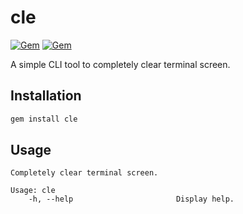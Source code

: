 # cle
[![Gem](https://img.shields.io/gem/v/cle.svg?style=flat-square)](https://rubygems.org/gems/cle)
[![Gem](https://img.shields.io/gem/dv/cle/stable.svg?style=flat-square)](https://rubygems.org/gems/cle)

A simple CLI tool to completely clear terminal screen.

## Installation

```bash
gem install cle
```

## Usage

```
Completely clear terminal screen.

Usage: cle
    -h, --help                       Display help.
```
